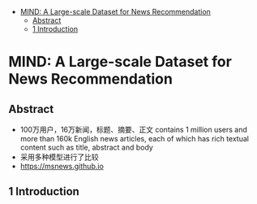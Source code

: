 <!-- TOC -->

- [MIND: A Large-scale Dataset for News Recommendation](#mind-a-large-scale-dataset-for-news-recommendation)
  - [Abstract](#abstract)
  - [1 Introduction](#1-introduction)

<!-- /TOC -->

# MIND: A Large-scale Dataset for News Recommendation

## Abstract
- 100万用户，16万新闻，标题、摘要、正文
contains 1 million users and more than 160k English news articles, each of which has rich textual content such as title, abstract and body
- 采用多种模型进行了比较
- https://msnews.github.io

## 1 Introduction